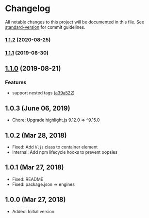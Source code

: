 # Changelog

All notable changes to this project will be documented in this file. See [standard-version](https://github.com/conventional-changelog/standard-version) for commit guidelines.

### [1.1.2](https://github.com/posthtml/posthtml-highlight/compare/v2.0.0...v1.1.2) (2020-08-25)

### [1.1.1](https://github.com/posthtml/posthtml-highlight/compare/v1.1.0...v1.1.1) (2019-08-30)

## [1.1.0](https://github.com/posthtml/posthtml-highlight/compare/v1.0.3...v1.1.0) (2019-08-21)

### Features

- support nested tags ([a39a522](https://github.com/posthtml/posthtml-highlight/commit/a39a522))

## 1.0.3 (June 06, 2019)

- Chore: Upgrade highlight.js 9.12.0 => ^9.15.0

## 1.0.2 (Mar 28, 2018)

- Fixed: Add `hljs` class to container element
- Internal: Add npm lifecycle hooks to prevent oopsies

## 1.0.1 (Mar 27, 2018)

- Fixed: README
- Fixed: package.json => engines

## 1.0.0 (Mar 27, 2018)

- Added: Initial version
